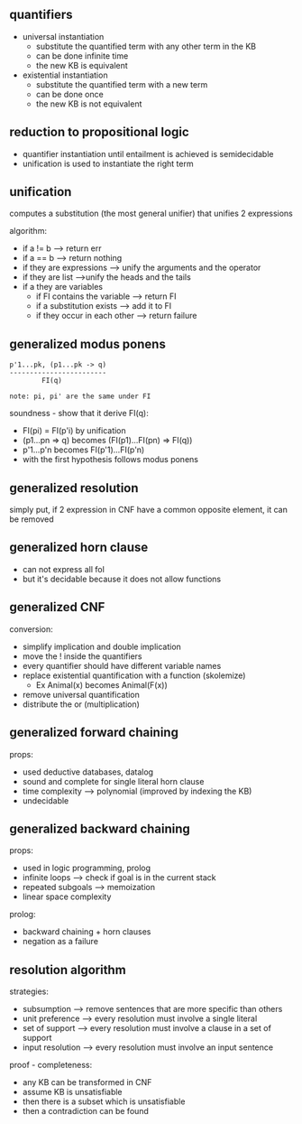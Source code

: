 ## quantifiers

* universal instantiation
    * substitute the quantified term with any other term in the KB
    * can be done infinite time
    * the new KB is equivalent
* existential instantiation
    * substitute the quantified term with a new term
    * can be done once
    * the new KB is not equivalent

## reduction to propositional logic

* quantifier instantiation until entailment is achieved is semidecidable
* unification is used to instantiate the right term

## unification

computes a substitution (the most general unifier) that unifies 2 expressions

algorithm:
* if a != b --> return err
* if a == b --> return nothing
* if they are expressions --> unify the arguments and the operator
* if they are list -->unify the heads and the tails
* if a they are variables
    * if FI contains the variable --> return FI
    * if a substitution exists --> add it to FI
    * if they occur in each other --> return failure


## generalized modus ponens

```
p'1...pk, (p1...pk -> q)
------------------------
        FI(q)

note: pi, pi' are the same under FI
```

soundness - show that it derive FI(q):
* FI(pi) = FI(p'i) by unification
* (p1...pn => q) becomes (FI(p1)...FI(pn) => FI(q))
* p'1...p'n becomes FI(p'1)...FI(p'n)
* with the first hypothesis follows modus ponens

## generalized resolution

simply put, if 2 expression in CNF have a common opposite element, it can be removed

## generalized horn clause

* can not express all fol
* but it's decidable because it does not allow functions

## generalized CNF

conversion:
* simplify implication and double implication
* move the ! inside the quantifiers
* every quantifier should have different variable names
* replace existential quantification with a function (skolemize)
    * Ex Animal(x) becomes Animal(F(x))
* remove universal quantification
* distribute the or (multiplication)

## generalized forward chaining

props:
* used deductive databases, datalog
* sound and complete for single literal horn clause
* time complexity --> polynomial (improved by indexing the KB)
* undecidable

## generalized backward chaining

props:
* used in logic programming, prolog
* infinite loops --> check if goal is in the current stack
* repeated subgoals --> memoization
* linear space complexity

prolog:
* backward chaining + horn clauses
* negation as a failure

## resolution algorithm

strategies:
* subsumption --> remove sentences that are more specific than others
* unit preference --> every resolution must involve a single literal
* set of support --> every resolution must involve a clause in a set of support
* input resolution --> every resolution must involve an input sentence


proof - completeness:
* any KB can be transformed in CNF
* assume KB is unsatisfiable
* then there is a subset which is unsatisfiable
* then a contradiction can be found